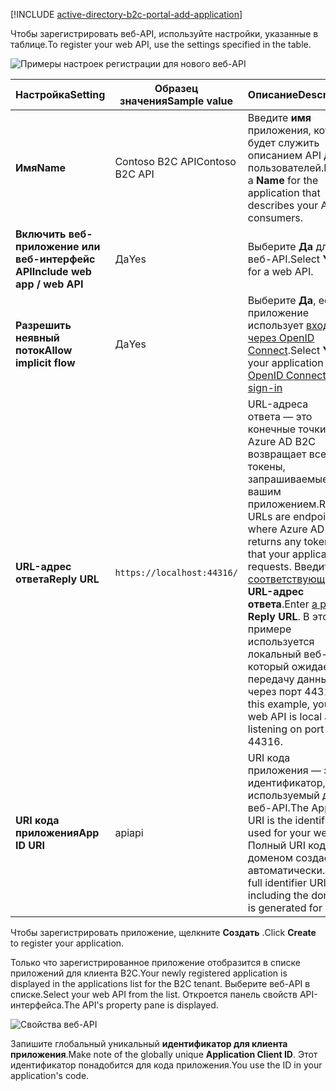 [!INCLUDE [active-directory-b2c-portal-add-application](active-directory-b2c-portal-add-application.md)]

<span data-ttu-id="75683-101">Чтобы зарегистрировать веб-API, используйте настройки, указанные в таблице.</span><span class="sxs-lookup"><span data-stu-id="75683-101">To register your web API, use the settings specified in the table.</span></span>

![Примеры настроек регистрации для нового веб-API](./media/active-directory-b2c-register-web-api/b2c-new-web-api-settings.png)

| <span data-ttu-id="75683-103">Настройка</span><span class="sxs-lookup"><span data-stu-id="75683-103">Setting</span></span>      | <span data-ttu-id="75683-104">Образец значения</span><span class="sxs-lookup"><span data-stu-id="75683-104">Sample value</span></span>  | <span data-ttu-id="75683-105">Описание</span><span class="sxs-lookup"><span data-stu-id="75683-105">Description</span></span>                                        |
| ------------ | ------- | -------------------------------------------------- |
| <span data-ttu-id="75683-106">**Имя**</span><span class="sxs-lookup"><span data-stu-id="75683-106">**Name**</span></span> | <span data-ttu-id="75683-107">Contoso B2C API</span><span class="sxs-lookup"><span data-stu-id="75683-107">Contoso B2C API</span></span> | <span data-ttu-id="75683-108">Введите **имя** приложения, которое будет служить описанием API для пользователей.</span><span class="sxs-lookup"><span data-stu-id="75683-108">Enter a **Name** for the application that describes your API to consumers.</span></span> | 
| <span data-ttu-id="75683-109">**Включить веб-приложение или веб-интерфейс API**</span><span class="sxs-lookup"><span data-stu-id="75683-109">**Include web app / web API**</span></span> | <span data-ttu-id="75683-110">Да</span><span class="sxs-lookup"><span data-stu-id="75683-110">Yes</span></span> | <span data-ttu-id="75683-111">Выберите **Да** для веб-API.</span><span class="sxs-lookup"><span data-stu-id="75683-111">Select **Yes** for a web API.</span></span> |
| <span data-ttu-id="75683-112">**Разрешить неявный поток**</span><span class="sxs-lookup"><span data-stu-id="75683-112">**Allow implicit flow**</span></span> | <span data-ttu-id="75683-113">Да</span><span class="sxs-lookup"><span data-stu-id="75683-113">Yes</span></span> | <span data-ttu-id="75683-114">Выберите **Да**, если приложение использует [вход через OpenID Connect](../articles/active-directory-b2c/active-directory-b2c-reference-oidc.md).</span><span class="sxs-lookup"><span data-stu-id="75683-114">Select **Yes** if your application uses [OpenID Connect sign-in](../articles/active-directory-b2c/active-directory-b2c-reference-oidc.md)</span></span> |
| <span data-ttu-id="75683-115">**URL-адрес ответа**</span><span class="sxs-lookup"><span data-stu-id="75683-115">**Reply URL**</span></span> | `https://localhost:44316/` | <span data-ttu-id="75683-116">URL-адреса ответа — это конечные точки, куда Azure AD B2C возвращает все токены, запрашиваемые вашим приложением.</span><span class="sxs-lookup"><span data-stu-id="75683-116">Reply URLs are endpoints where Azure AD B2C returns any tokens that your application requests.</span></span> <span data-ttu-id="75683-117">Введите [соответствующий](../articles/active-directory-b2c/active-directory-b2c-app-registration.md#choosing-a-web-app-or-api-reply-url) **URL-адрес ответа**.</span><span class="sxs-lookup"><span data-stu-id="75683-117">Enter [a proper](../articles/active-directory-b2c/active-directory-b2c-app-registration.md#choosing-a-web-app-or-api-reply-url) **Reply URL**.</span></span> <span data-ttu-id="75683-118">В этом примере используется локальный веб-API, который ожидает передачу данных через порт 44316.</span><span class="sxs-lookup"><span data-stu-id="75683-118">In this example, your web API is local and listening on port 44316.</span></span> |
| <span data-ttu-id="75683-119">**URI кода приложения**</span><span class="sxs-lookup"><span data-stu-id="75683-119">**App ID URI**</span></span> | <span data-ttu-id="75683-120">api</span><span class="sxs-lookup"><span data-stu-id="75683-120">api</span></span> | <span data-ttu-id="75683-121">URI кода приложения — это идентификатор, используемый для веб-API.</span><span class="sxs-lookup"><span data-stu-id="75683-121">The App ID URI is the identifier used for your web API.</span></span> <span data-ttu-id="75683-122">Полный URI код с доменом создается автоматически.</span><span class="sxs-lookup"><span data-stu-id="75683-122">The full identifier URI including the domain is generated for you.</span></span> |

<span data-ttu-id="75683-123">Чтобы зарегистрировать приложение, щелкните **Создать** .</span><span class="sxs-lookup"><span data-stu-id="75683-123">Click **Create** to register your application.</span></span>

<span data-ttu-id="75683-124">Только что зарегистрированное приложение отобразится в списке приложений для клиента B2C.</span><span class="sxs-lookup"><span data-stu-id="75683-124">Your newly registered application is displayed in the applications list for the B2C tenant.</span></span> <span data-ttu-id="75683-125">Выберите веб-API в списке.</span><span class="sxs-lookup"><span data-stu-id="75683-125">Select your web API from the list.</span></span> <span data-ttu-id="75683-126">Откроется панель свойств API-интерфейса.</span><span class="sxs-lookup"><span data-stu-id="75683-126">The API's property pane is displayed.</span></span>

![Свойства веб-API](./media/active-directory-b2c-register-web-api/b2c-web-api-properties.png)

<span data-ttu-id="75683-128">Запишите глобальный уникальный **идентификатор для клиента приложения**.</span><span class="sxs-lookup"><span data-stu-id="75683-128">Make note of the globally unique **Application Client ID**.</span></span> <span data-ttu-id="75683-129">Этот идентификатор понадобится для кода приложения.</span><span class="sxs-lookup"><span data-stu-id="75683-129">You use the ID in your application's code.</span></span>